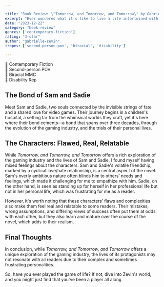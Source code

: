 ```yaml
---

title: "Book Review: \"Tomorrow, and Tomorrow, and Tomorrow\" by Gabrielle Zevin"
excerpt: "Ever wondered what it's like to live a life intertwined with the pixels and narratives of video games? This is a portal into the lives of two individuals whose existence is as vivid and complex as the games they create"
date: "2023-12-22"
category: "book-review"
genres: ['contemporary-fiction']
rating: "3-star"
author: "gabrielle-zevin"
tropes: ['second-person-pov', 'biracial', 'disability']

---
```



📍 Contemporary Fiction  
📍 Second-person POV  
📍 Biracial MMC  
📍 Disability Rep 
  

## The Bond of Sam and Sadie
Meet Sam and Sadie, two souls connected by the invisible strings of fate and a shared love for video games. Their journey begins in a children's hospital, a setting far from the whimsical worlds they craft, yet it's here where their bond cements—a bond that spans over three decades, through the evolution of the gaming industry, and the trials of their personal lives.


## The Characters: Flawed, Real, Relatable
While *Tomorrow, and Tomorrow, and Tomorrow* offers a rich exploration of the gaming industry and the lives of Sam and Sadie, I found myself having mixed feelings about the characters. Sam and Sadie's volatile friendship, marked by a cyclical love/hate relationship, is a central aspect of the novel. Sam's overly ambitious nature often blinds him to others' needs and feelings, which made it challenging for me to empathize with him. Sadie, on the other hand, is seen as standing up for herself in her professional life but not in her personal life, which was frustrating for me as a reader.

However, it's worth noting that these characters' flaws and complexities also make them feel real and relatable to some readers. Their mistakes, wrong assumptions, and differing views of success often put them at odds with each other, but they also learn and mature over the course of the novel, which adds to their realism.


## Final Thoughts
In conclusion, while *Tomorrow, and Tomorrow, and Tomorrow* offers a unique exploration of the gaming industry, the lives of its protagonists may not resonate with all readers due to their complex and sometimes frustrating personalities.

So, have you ever played the game of life? If not, dive into Zevin's world, and you might just find that you've been a player all along.
